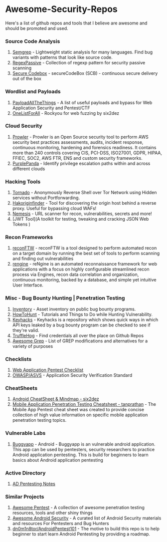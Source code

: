 # Awesome-Security-Repos
Here's a list of github repos and tools that I believe are awesome and should be promoted and used. 


### Source Code Analysis
1. [Semgrep](https://github.com/returntocorp/semgrep) - Lightweight static analysis for many languages. Find bug variants with patterns that look like source code. 
2. [RegexPassive](https://github.com/hahwul/RegexPassive) - Collection of regexp pattern for security passive scanning 
3. [Secure Codebox](https://github.com/secureCodeBox/secureCodeBox) - secureCodeBox (SCB) - continuous secure delivery out of the box 

### Wordlist and Payloads
1. [PayloadAllTheThings](https://github.com/swisskyrepo/PayloadsAllTheThings) - A list of useful payloads and bypass for Web Application Security and Pentest/CTF
2. [OneListForAll](https://github.com/six2dez/OneListForAll) - Rockyou for web fuzzing by six2dez

### Cloud Security
1. [Prowler](https://github.com/prowler-cloud/prowler) - Prowler is an Open Source security tool to perform AWS security best practices assessments, audits, incident response, continuous monitoring, hardening and forensics readiness. It contains more than 240 controls covering CIS, PCI-DSS, ISO27001, GDPR, HIPAA, FFIEC, SOC2, AWS FTR, ENS and custom security frameworks. 
2. [PurplePanda](https://github.com/carlospolop/PurplePanda) - Identify privilege escalation paths within and across different clouds 

### Hacking Tools
1. [Tornado](https://github.com/samet-g/tornado) - Anonymously Reverse Shell over Tor Network using Hidden services without Portforwarding. 
2. [Hakoriginfinder](https://github.com/hakluke/hakoriginfinder) - Tool for discovering the origin host behind a reverse proxy. Useful for bypassing cloud WAFs!
3. [Nemesis](https://github.com/machinexa2/Nemesis) - URL scanner for recon, vulnerabilities, secrets and more! 
4. [JWT Tool](A toolkit for testing, tweaking and cracking JSON Web Tokens )

### Recon Frameworks
1. [reconFTW](https://github.com/six2dez/reconftw) - reconFTW is a tool designed to perform automated recon on a target domain by running the best set of tools to perform scanning and finding out vulnerabilities
2. [rengine](https://github.com/yogeshojha/rengine) - reNgine is an automated reconnaissance framework for web applications with a focus on highly configurable streamlined recon process via Engines, recon data correlation and organization, continuous monitoring, backed by a database, and simple yet intuitive User Interface. 

### Misc - Bug Bounty Hunting | Penetration Testing
1. [Inventory](https://github.com/trickest/inventory) - Asset inventory on public bug bounty programs. 
2. [HowToHunt](https://github.com/KathanP19/HowToHunt) - Tutorials and Things to Do while Hunting Vulnerability.
3. [Keyhacks](https://github.com/streaak/keyhacks) - Keyhacks is a repository which shows quick ways in which API keys leaked by a bug bounty program can be checked to see if they're valid. 
4. [TruffleHog](https://github.com/trufflesecurity/truffleHog) - Find credentials all over the place on Github Repos
5. [Awesome Grep](https://github.com/cipher387/awesome-grep) - List of GREP modifications and alternatives for a variety of purposes 

### Checklists
1. [Web Application Pentest Checklist](https://github.com/e11i0t4lders0n/Web-Application-Pentest-Checklist)
2. [OWASP/ASVS](https://github.com/OWASP/ASVS) - Application Security Verification Standard 

### CheatSheets
1. [Android CheatSheet & Mindmap - six2dez](https://github.com/six2dez/pentest-book/blob/master/mobile/android.md)
2. [Mobile Application Penetration Testing Cheatsheet - tanprathan](https://github.com/tanprathan/MobileApp-Pentest-Cheatsheet) - The Mobile App Pentest cheat sheet was created to provide concise collection of high value information on specific mobile application penetration testing topics. 

### Vulnerable Labs
1. [Buggyapp](https://github.com/rahulkadavil/buggyapp) - Android - Buggyapp is an vulnerable android application. This app can be used by pentesters, security researchers to practice Android application pentesting. This is build for beginners to learn basics about Android application pentesting 

### Active Directory
1. [AD Pentesting Notes](https://github.com/nirajkharel/AD-Pentesting-Notes)

### Similar Projects
1. [Awesome Pentest](https://github.com/enaqx/awesome-pentest) - A collection of awesome penetration testing resources, tools and other shiny things 
2. [Awesome Android Security](https://github.com/saeidshirazi/awesome-android-security) - A curated list of Android Security materials and resources For Pentesters and Bug Hunters
3. [dn0m1n8tor/AndroidPentest101](https://github.com/dn0m1n8tor/AndroidPentest101) - The motive to build this repo is to help beginner to start learn Android Pentesting by providing a roadmap. 
